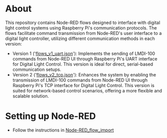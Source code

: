 # About
This repository contains Node-RED flows designed to interface with digital light control systems using Raspberry Pi's communication protocols. The flows facilitate command transmission from Node-RED's user interface to a digital light controller, utilizing different communication methods in each version:

* Version 1 ('[flows_v1_uart.json](./flows_v1_uart.json)'): Implements the sending of LMDI-100 commands from Node-RED UI through Raspberry Pi's UART interface for Digital Light Control. This version is ideal for direct, serial-based communication setups.
* Version 2 ('[flows_v2_tcp.json](./flows_v2_tcp.json)'): Enhances the system by enabling the transmission of LMDI-100 commands from Node-RED UI through Raspberry Pi's TCP interface for Digital Light Control. This version is suited for network-based control scenarios, offering a more flexible and scalable solution.

# Setting up Node-RED
* Follow the instructions in [Node-RED_flow_import](https://flowfuse.com/blog/2023/03/3-quick-node-red-tips-5/#2.-import-helpful-example-flows-provided-with-custom-nodes)
